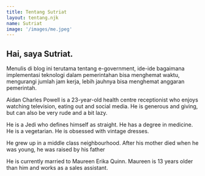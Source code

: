 ```yaml
---
title: Tentang Sutriat
layout: tentang.njk
name: Sutriat
image: '/images/me.jpeg'
---
```


## Hai, saya Sutriat.
Menulis di blog ini terutama tentang e-government, ide-ide bagaimana implementasi teknologi dalam pemerintahan bisa menghemat waktu, mengurangi jumlah jam kerja, lebih jauhnya bisa menghemat anggaran pemerintah.
 
Aidan Charles Powell is a 23-year-old health centre receptionist who enjoys watching television, eating out and social media. He is generous and giving, but can also be very rude and a bit lazy.

He is a Jedi who defines himself as straight. He has a degree in medicine. He is a vegetarian. He is obsessed with vintage dresses.

He grew up in a middle class neighbourhood. After his mother died when he was young, he was raised by his father

He is currently married to Maureen Erika Quinn. Maureen is 13 years older than him and works as a sales assistant.
